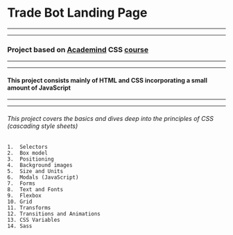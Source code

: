 # Trade Bot Landing Page

---
---

### Project based on <a href="https://academind.com/" target="_blank">Academind</a> CSS <a href="https://www.udemy.com/course/css-the-complete-guide-incl-flexbox-grid-sass/" target="_blank">course</a>

---
---

#### This project consists mainly of HTML and CSS incorporating a small amount of JavaScript

---
---

###### This project covers the basics and dives deep into the principles of CSS (cascading style sheets)
    1.  Selectors
    2.  Box model
    3.  Positioning
    4.  Background images
    5.  Size and Units
    6.  Modals (JavaScript)
    7.  Forms
    8.  Text and Fonts
    9.  Flexbox
    10. Grid
    11. Transforms
    12. Transitions and Animations
    13. CSS Variables
    14. Sass